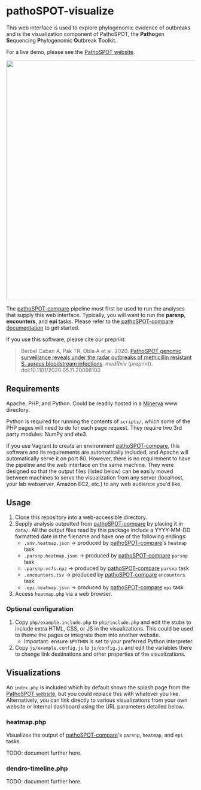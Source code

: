 # pathoSPOT-visualize

This web interface is used to explore phylogenomic evidence of outbreaks and is the visualization component of PathoSPOT, the **Patho**gen **S**equencing **P**hylogenomic **O**utbreak **T**oolkit.

For a live demo, please see the [PathoSPOT website][pathospot].

<p align="center"><a href="https://pathospot.org"><img src="https://pathospot.org/images/pathospot-logo.svg" width="640px"/></a></p>

The [pathoSPOT-compare][] pipeline must first be used to run the analyses that supply this web interface. Typically, you will want to run the **parsnp**, **encounters**, and **epi** tasks.  Please refer to the [pathoSPOT-compare documentation][pathoSPOT-compare] to get started.

If you use this software, please cite our preprint:

> Berbel Caban A, Pak TR, Obla A et al. 2020. [PathoSPOT genomic surveillance reveals under the radar outbreaks of methicillin resistant S. aureus bloodstream infections][preprint]. _medRxiv_ (preprint). doi:10.1101/2020.05.11.20098103

[pathospot]: https://pathospot.org
[preprint]: https://www.medrxiv.org/content/10.1101/2020.05.11.20098103v1

## Requirements

Apache, PHP, and Python. Could be readily hosted in a [Minerva](https://labs.icahn.mssm.edu/minervalab/) www directory.

Python is required for running the contents of `scripts/`, which some of the PHP pages will need to do for each page request. They require two 3rd party modules: NumPy and ete3.

If you use Vagrant to create an environment [pathoSPOT-compare][], this software and its requirements are automatically included, and Apache will automatically serve it on port 80. However, there is no requirement to have the pipeline and the web interface on the same machine. They were designed so that the output files (listed below) can be easily moved between machines to serve the visualization from any server (localhost, your lab webserver, Amazon EC2, etc.) to any web audience you'd like.

## Usage

1. Clone this repository into a web-accessible directory.
2. Supply analysis outputted from [pathoSPOT-compare][] by placing it in `data/`. All the output files read by this package include a YYYY-MM-DD formatted date in the filename and have one of the following endings:
    - `.snv.heatmap.json` -> produced by [pathoSPOT-compare][]'s `heatmap` task
    - `.parsnp.heatmap.json` -> produced by [pathoSPOT-compare][] `parsnp` task
    - `.parsnp.vcfs.npz` -> produced by [pathoSPOT-compare][] `parsnp` task
    - `.encounters.tsv` -> produced by [pathoSPOT-compare][] `encounters` task
    - `.epi.heatmap.json` -> produced by [pathoSPOT-compare][] `epi` task
3. Access `heatmap.php` via a web browser.

[pathoSPOT-compare]: https://github.com/powerpak/pathospot-compare

### Optional configuration

1. Copy `php/example.include.php` to `php/include.php` and edit the stubs to include extra HTML, CSS, or JS in the visualizations. This could be used to theme the pages or integrate them into another website.
    - Important: ensure `$PYTHON` is set to your preferred Python interpreter.
2. Copy `js/example.config.js` to `js/config.js` and edit the variables there to change link destinations and other properties of the visualizations.

## Visualizations

An `index.php` is included which by default shows the splash page from the [PathoSPOT website][pathospot], but you could replace this with whatever you like. Alternatively, you can link directly to various visualizations from your own website or internal dashboard using the URL parameters detailed below.

### heatmap.php

Visualizes the output of [pathoSPOT-compare][]'s `parsnp`, `heatmap`, and `epi` tasks.

TODO: document further here.

### dendro-timeline.php

TODO: document further here.